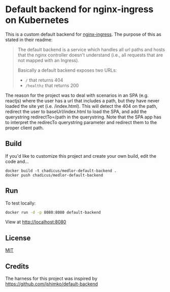# Default backend for nginx-ingress on Kubernetes

This is a custom default backend for [nginx-ingress](https://github.com/kubernetes/ingress-nginx).  The purpose of this as stated in their readme:

> The default backend is a service which handles all url paths and hosts that the nginx controller doesn't understand (i.e., all requests that are not mapped with an Ingress).
>
> Basically a default backend exposes two URLs:
>
> - `/` that returns 404
> - `/healthz` that returns 200

The reason for the project was to deal with scenarios in an SPA (e.g. reactjs) where the user has a url that includes a path, but they have never loaded the site yet (i.e. /index.html). This will detect the 404 on the path, redirect the user to baseUrl/index.html to load the SPA, and add the querystring redirectTo=/path in the querystring. Note that the SPA app has to interpret the redirecTo querystring parameter and redirect them to the proper client path.

## Build

If you'd like to customize this project and create your own build, edit the code and...

```
docker build -t chadicus/medlor-default-backend .
docker push chadicus/medlor-default-backend
```

## Run

To test locally:

```sh
docker run -d -p 8080:8080 default-backend
```

View at <http://localhost:8080>

## License

[MIT](./LICENSE.md)

## Credits

The harness for this project was inspired by https://github.com/jshimko/default-backend 